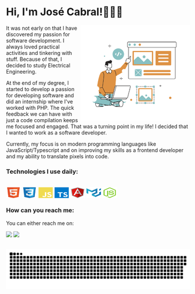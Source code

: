 # Hi, I'm José Cabral!👨‍💻👋
<!--
<div>
  <a href="https://github.com/jlmcabral">
  <img height="180em"src="https://github-readme-stats.vercel.app/api?username=jlmcabral&count_private=true&hide=prs&show_icons=true&theme=algolia"/>
  <img height="180em"src="https://github-readme-stats.vercel.app/api/top-langs/?username=jlmcabral&theme=algolia&layout=compact&hide=php&langs_count=7"/>
</div>
-->

<img src="readme.svg" min-width="300px" max-width="300px" width="300px" align="right" alt="human web">

It was not early on that I have discovered my passion for software development. I always loved practical activities and tinkering with stuff. Because of that, I decided to study Electrical Engineering.

At the end of my degree, I started to develop a passion for developing software and did an internship where I've worked with PHP. The quick feedback we can have with just a code compilation keeps me focused and engaged. That was a turning point in my life! I decided that I wanted to work as a software developer.

Currently, my focus is on modern programming languages like JavaScript/Typescript and on improving my skills as a frontend developer and my ability to translate pixels into code.

### Technologies I use daily:
<div style="display: inline_block"><br>
  <img align="center" alt="jlmcabral-HTML" height="30" width="40" src="https://raw.githubusercontent.com/devicons/devicon/master/icons/html5/html5-original.svg">
  <img align="center" alt="jlmcabral-CSS" height="30" width="40" src="https://raw.githubusercontent.com/devicons/devicon/master/icons/css3/css3-original.svg">
  <img align="center" alt="jlmcabral-Js" height="30" width="40" src="https://raw.githubusercontent.com/devicons/devicon/master/icons/javascript/javascript-plain.svg">
  <img align="center" alt="jlmcabral-Ts" height="30" width="40" src="https://raw.githubusercontent.com/devicons/devicon/master/icons/typescript/typescript-plain.svg">
  <img align="center" alt="jlmcabral-Angular" height="30" width="40" src="https://raw.githubusercontent.com/devicons/devicon/master/icons/angularjs/angularjs-original.svg">
  <img align="center" alt="jlmcabral-MaterialUi" height="30" width="40" src="https://raw.githubusercontent.com/devicons/devicon/master/icons/materialui/materialui-original.svg">
  <img align="center" alt="jlmcabral-NodeJs" height="30" width="40" src="https://raw.githubusercontent.com/devicons/devicon/master/icons/nodejs/nodejs-original.svg">
</div>

### How can you reach me:
You can either reach me on:
  
  <a href="mailto:dev.josecabral@gmail.com"><img src="https://img.shields.io/badge/-Gmail-%23333?style=for-the-badge&logo=gmail&logoColor=white" target="_blank"></a>
  <a href="https://www.linkedin.com/in/jos%C3%A9-cabral/" target="_blank"><img src="https://img.shields.io/badge/-LinkedIn-%230077B5?style=for-the-badge&logo=linkedin&logoColor=white" target="_blank"></a> 

## 
  ![Snake animation](https://github.com/jlmcabral/jlmcabral/blob/output/github-contribution-grid-snake.svg)
</div>
  
